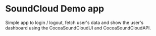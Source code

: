 # SoundCloud Demo app

Simple app to login / logout, fetch user's data and show the user's dashboard using the CocoaSoundCloudUI and CocoaSoundCloudAPI.

